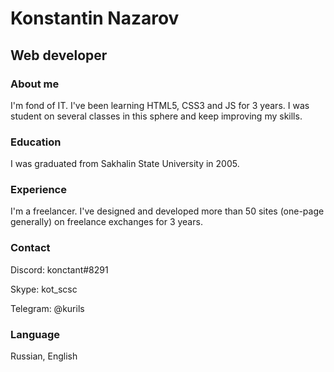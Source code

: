 # Konstantin Nazarov
## Web developer

### About me
I'm fond of IT. I've been learning HTML5, CSS3 and JS for 3 years. I was student on several classes in this sphere and keep improving my skills.

### Education
I was graduated from Sakhalin State University in 2005.

### Experience
I'm a freelancer. I've designed and developed more than 50 sites (one-page generally) on freelance exchanges for 3 years.

### Contact
Discord: konctant#8291

Skype: kot_scsc

Telegram: @kurils

### Language
Russian, English
